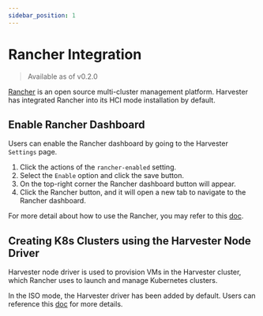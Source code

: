 ```yaml
---
sidebar_position: 1
---
```


# Rancher Integration

> Available as of v0.2.0

[Rancher](https://github.com/rancher/rancher) is an open source multi-cluster management platform. Harvester has integrated Rancher into its HCI mode installation by default.

## Enable Rancher Dashboard

Users can enable the Rancher dashboard by going to the Harvester `Settings` page.

1. Click the actions of the `rancher-enabled` setting.
1. Select the `Enable` option and click the save button.
1. On the top-right corner the Rancher dashboard button will appear.
1. Click the Rancher button, and it will open a new tab to navigate to the Rancher dashboard.

For more detail about how to use the Rancher, you may refer to this [doc](https://rancher.com/docs/rancher/v2.5/en/).

## Creating K8s Clusters using the Harvester Node Driver

Harvester node driver is used to provision VMs in the Harvester cluster, which Rancher uses to launch and manage Kubernetes clusters.

In the ISO mode, the Harvester driver has been added by default. Users can reference this [doc](./node-driver.md) for more details.
